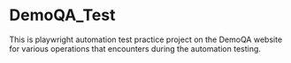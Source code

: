 # DemoQA_Test
This is playwright automation test practice project on the DemoQA website for various operations that encounters during the automation testing.
